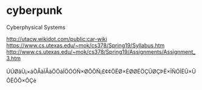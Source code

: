 # cyberpunk
Cyberphysical Systems

http://utacw.wikidot.com/public:car-wiki <br />
https://www.cs.utexas.edu/~mok/cs378/Spring19/Syllabus.htm <br/>
http://www.cs.utexas.edu/~mok/cs378/Spring19/Assignments/Assignment_3.htm<br/><br/> 
ÚÚØâÙ¡×áÒÅäÏÅàÖÖáÍÖÓÓÑ×ØÕÕÑ¡£¢¢ÖËØ×ÉØØÉÖÇÛØÇÞË×ÏÑÓÍÉÛ×ÛÔËÕÔ×ÔÇè



